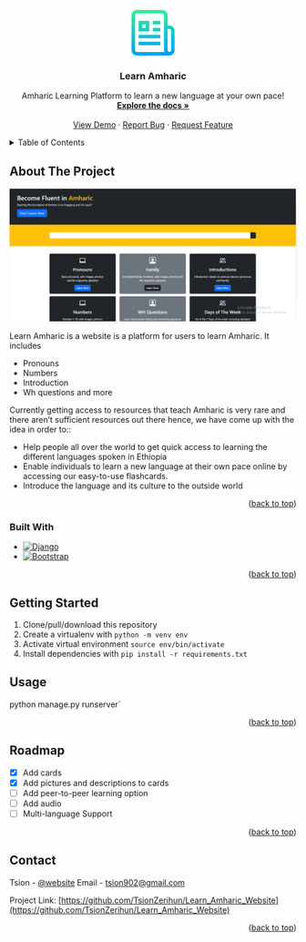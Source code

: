 
<!-- PROJECT LOGO -->
<br />
<div align="center">
  <a href="https://github.com/TsionZerihun/Learn_Amharic_Website">
    <img src="media/images/logo.png" alt="Logo" width="80" height="80">
  </a>

  <h3 align="center">Learn Amharic</h3>

  <p align="center">
    Amharic Learning Platform to learn a new language at your own pace!
    <br />
    <a href="https://github.com/TsionZerihun/Learn_Amharic_Website"><strong>Explore the docs »</strong></a>
    <br />
    <br />
    <a href="https://github.com/TsionZerihun/Learn_Amharic_Website">View Demo</a>
    ·
    <a href="https://github.com/TsionZerihun/Learn_Amharic_Website">Report Bug</a>
    ·
    <a href="https://github.com/TsionZerihun/Learn_Amharic_Website">Request Feature</a>
  </p>
</div>



<!-- TABLE OF CONTENTS -->
<details>
  <summary>Table of Contents</summary>
  <ol>
    <li>
      <a href="#about-the-project">About The Project</a>
      <ul>
        <li><a href="#built-with">Built With</a></li>
      </ul>
    </li>
    <li>
      <a href="#getting-started">Getting Started</a>
    </li>
    <li><a href="#usage">Usage</a></li>
    <li><a href="#roadmap">Roadmap</a></li>
    <li><a href="#contributing">Contributing</a></li>
    <li><a href="#license">License</a></li>
    <li><a href="#contact">Contact</a></li>
    <li><a href="#acknowledgments">Acknowledgments</a></li>
  </ol>
</details>



<!-- ABOUT THE PROJECT -->
## About The Project

[![Product Name Screen Shot][product-screenshot]](https://example.com)

Learn Amharic is a website is a platform for users to learn Amharic. It includes
* Pronouns
* Numbers
* Introduction
* Wh questions and more


Currently getting access to resources that teach Amharic is very rare and there aren’t sufficient resources out there hence, we have come up with the idea in order to::
* Help people all over the world to get quick access to learning the different languages spoken in Ethiopia
* Enable individuals to learn a new language at their own pace online by accessing our easy-to-use flashcards.
* Introduce the language and its culture to the outside world 



<p align="right">(<a href="#readme-top">back to top</a>)</p>



### Built With
* [![Django][Django]][Django-url]
* [![Bootstrap][Bootstrap.com]][Bootstrap-url]

<p align="right">(<a href="#readme-top">back to top</a>)</p>



<!-- GETTING STARTED -->
## Getting Started

1. Clone/pull/download this repository
2. Create a virtualenv with `python -m venv env`
3. Activate virtual environment `source env/bin/activate`
4. Install dependencies with `pip install -r requirements.txt`


<!-- USAGE EXAMPLES -->
## Usage

python manage.py runserver`

<p align="right">(<a href="#readme-top">back to top</a>)</p>



<!-- ROADMAP -->
## Roadmap

- [x] Add cards
- [x] Add pictures and descriptions to cards
- [ ] Add peer-to-peer learning option
- [ ] Add audio
- [ ] Multi-language Support

<p align="right">(<a href="#readme-top">back to top</a>)</p>



<!-- CONTRIBUTING -->




<!-- LICENSE -->




<!-- CONTACT -->
## Contact

Tsion - [@website](http://tsi-on.tech)
Email - tsion902@gmail.com

Project Link: [https://github.com/TsionZerihun/Learn_Amharic_Website](https://github.com/TsionZerihun/Learn_Amharic_Website)

<p align="right">(<a href="#readme-top">back to top</a>)</p>


<!-- MARKDOWN LINKS & IMAGES -->
<!-- https://www.markdownguide.org/basic-syntax/#reference-style-links -->
[issues-url]: https://github.com/TsionZerihun/Learn_Amharic_Website
[linkedin-shield]: https://img.shields.io/badge/-LinkedIn-black.svg?style=for-the-badge&logo=linkedin&colorB=555
[product-screenshot]: media/amharic1.PNG
[Next.js]: https://img.shields.io/badge/next.js-000000?style=for-the-badge&logo=nextdotjs&logoColor=white
[Next-url]: https://nextjs.org/
[React.js]: https://img.shields.io/badge/React-20232A?style=for-the-badge&logo=react&logoColor=61DAFB
[React-url]: https://reactjs.org/
[Django]: https://img.shields.io/badge/Django-092E20?style=for-the-badge&logo=django&logoColor=white
[Django-url]: https://www.djangoproject.com/
[Vue.js]: https://img.shields.io/badge/Vue.js-35495E?style=for-the-badge&logo=vuedotjs&logoColor=4FC08D
[Vue-url]: https://vuejs.org/
[Angular.io]: https://img.shields.io/badge/Angular-DD0031?style=for-the-badge&logo=angular&logoColor=white
[Angular-url]: https://angular.io/
[Svelte.dev]: https://img.shields.io/badge/Svelte-4A4A55?style=for-the-badge&logo=svelte&logoColor=FF3E00
[Svelte-url]: https://svelte.dev/
[Laravel.com]: https://img.shields.io/badge/Laravel-FF2D20?style=for-the-badge&logo=laravel&logoColor=white
[Laravel-url]: https://laravel.com
[Bootstrap.com]: https://img.shields.io/badge/Bootstrap-563D7C?style=for-the-badge&logo=bootstrap&logoColor=white
[Bootstrap-url]: https://getbootstrap.com
[JQuery.com]: https://img.shields.io/badge/jQuery-0769AD?style=for-the-badge&logo=jquery&logoColor=white
[JQuery-url]: https://jquery.com 
